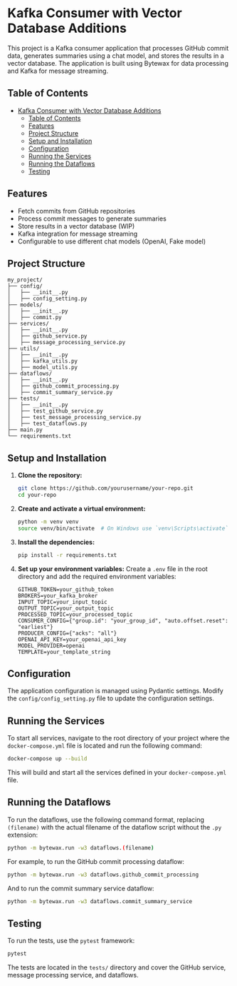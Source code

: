 
# Kafka Consumer with Vector Database Additions

This project is a Kafka consumer application that processes GitHub commit data, generates summaries using a chat model, and stores the results in a vector database. The application is built using Bytewax for data processing and Kafka for message streaming.

## Table of Contents

- [Kafka Consumer with Vector Database Additions](#kafka-consumer-with-vector-database-additions)
  - [Table of Contents](#table-of-contents)
  - [Features](#features)
  - [Project Structure](#project-structure)
  - [Setup and Installation](#setup-and-installation)
  - [Configuration](#configuration)
  - [Running the Services](#running-the-services)
  - [Running the Dataflows](#running-the-dataflows)
  - [Testing](#testing)

## Features

- Fetch commits from GitHub repositories
- Process commit messages to generate summaries
- Store results in a vector database (WIP)
- Kafka integration for message streaming
- Configurable to use different chat models (OpenAI, Fake model)

## Project Structure

```
my_project/
├── config/
│   ├── __init__.py
│   ├── config_setting.py
├── models/
│   ├── __init__.py
│   ├── commit.py
├── services/
│   ├── __init__.py
│   ├── github_service.py
│   ├── message_processing_service.py
├── utils/
│   ├── __init__.py
│   ├── kafka_utils.py
│   ├── model_utils.py
├── dataflows/
│   ├── __init__.py
│   ├── github_commit_processing.py
│   ├── commit_summary_service.py
├── tests/
│   ├── __init__.py
│   ├── test_github_service.py
│   ├── test_message_processing_service.py
│   ├── test_dataflows.py
├── main.py
└── requirements.txt
```

## Setup and Installation

1. **Clone the repository:**
   ```sh
   git clone https://github.com/yourusername/your-repo.git
   cd your-repo
   ```

2. **Create and activate a virtual environment:**
   ```sh
   python -m venv venv
   source venv/bin/activate  # On Windows use `venv\Scripts\activate`
   ```

3. **Install the dependencies:**
   ```sh
   pip install -r requirements.txt
   ```

4. **Set up your environment variables:**
   Create a `.env` file in the root directory and add the required environment variables:
   ```env
   GITHUB_TOKEN=your_github_token
   BROKERS=your_kafka_broker
   INPUT_TOPIC=your_input_topic
   OUTPUT_TOPIC=your_output_topic
   PROCESSED_TOPIC=your_processed_topic
   CONSUMER_CONFIG={"group.id": "your_group_id", "auto.offset.reset": "earliest"}
   PRODUCER_CONFIG={"acks": "all"}
   OPENAI_API_KEY=your_openai_api_key
   MODEL_PROVIDER=openai
   TEMPLATE=your_template_string
   ```

## Configuration

The application configuration is managed using Pydantic settings. Modify the `config/config_setting.py` file to update the configuration settings.

## Running the Services

To start all services, navigate to the root directory of your project where the `docker-compose.yml` file is located and run the following command:

```bash
docker-compose up --build
```

This will build and start all the services defined in your `docker-compose.yml` file.

## Running the Dataflows

To run the dataflows, use the following command format, replacing `(filename)` with the actual filename of the dataflow script without the `.py` extension:

```sh
python -m bytewax.run -w3 dataflows.(filename)
```

For example, to run the GitHub commit processing dataflow:

```sh
python -m bytewax.run -w3 dataflows.github_commit_processing
```

And to run the commit summary service dataflow:

```sh
python -m bytewax.run -w3 dataflows.commit_summary_service
```

## Testing

To run the tests, use the `pytest` framework:

```sh
pytest
```

The tests are located in the `tests/` directory and cover the GitHub service, message processing service, and dataflows.
